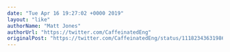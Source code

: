 ```yaml
---
date: "Tue Apr 16 19:27:02 +0000 2019"
layout: "like"
authorName: "Matt Jones"
authorUrl: "https://twitter.com/CaffeinatedEng"
originalPost: "https://twitter.com/CaffeinatedEng/status/1118234363198619650"
---
```

